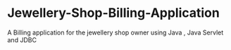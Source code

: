 # Jewellery-Shop-Billing-Application
A Billing application for the jewellery shop owner using Java , Java Servlet and JDBC 
